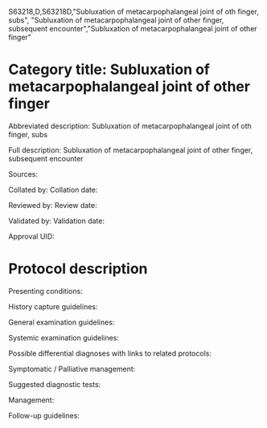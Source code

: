 S63218,D,S63218D,"Subluxation of metacarpophalangeal joint of oth finger, subs", "Subluxation of metacarpophalangeal joint of other finger, subsequent encounter","Subluxation of metacarpophalangeal joint of other finger"
# Category title: Subluxation of metacarpophalangeal joint of other finger

Abbreviated description: Subluxation of metacarpophalangeal joint of oth finger, subs

Full description: Subluxation of metacarpophalangeal joint of other finger, subsequent encounter

Sources:

Collated by:
Collation date:

Reviewed by:
Review date:

Validated by:
Validation date:

Approval UID:

# Protocol description

Presenting conditions:

History capture guidelines:

General examination guidelines:

Systemic examination guidelines:

Possible differential diagnoses with links to related protocols:

Symptomatic / Palliative management:

Suggested diagnostic tests:

Management:

Follow-up guidelines:
